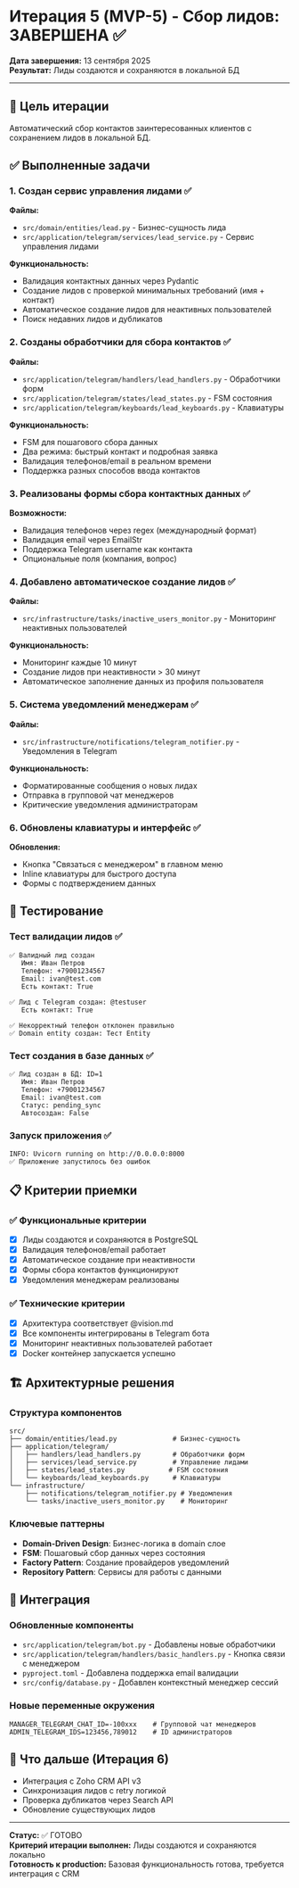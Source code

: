 # Итерация 5 (MVP-5) - Сбор лидов: ЗАВЕРШЕНА ✅

**Дата завершения:** 13 сентября 2025  
**Результат:** Лиды создаются и сохраняются в локальной БД

---

## 🎯 Цель итерации
Автоматический сбор контактов заинтересованных клиентов с сохранением лидов в локальной БД.

## ✅ Выполненные задачи

### 1. Создан сервис управления лидами ✅
**Файлы:**
- `src/domain/entities/lead.py` - Бизнес-сущность лида
- `src/application/telegram/services/lead_service.py` - Сервис управления лидами

**Функциональность:**
- Валидация контактных данных через Pydantic
- Создание лидов с проверкой минимальных требований (имя + контакт)
- Автоматическое создание лидов для неактивных пользователей
- Поиск недавних лидов и дубликатов

### 2. Созданы обработчики для сбора контактов ✅
**Файлы:**
- `src/application/telegram/handlers/lead_handlers.py` - Обработчики форм
- `src/application/telegram/states/lead_states.py` - FSM состояния
- `src/application/telegram/keyboards/lead_keyboards.py` - Клавиатуры

**Функциональность:**
- FSM для пошагового сбора данных
- Два режима: быстрый контакт и подробная заявка
- Валидация телефонов/email в реальном времени
- Поддержка разных способов ввода контактов

### 3. Реализованы формы сбора контактных данных ✅
**Возможности:**
- Валидация телефонов через regex (международный формат)
- Валидация email через EmailStr
- Поддержка Telegram username как контакта
- Опциональные поля (компания, вопрос)

### 4. Добавлено автоматическое создание лидов ✅
**Файлы:**
- `src/infrastructure/tasks/inactive_users_monitor.py` - Мониторинг неактивных пользователей

**Функциональность:**
- Мониторинг каждые 10 минут
- Создание лидов при неактивности > 30 минут
- Автоматическое заполнение данных из профиля пользователя

### 5. Система уведомлений менеджерам ✅
**Файлы:**
- `src/infrastructure/notifications/telegram_notifier.py` - Уведомления в Telegram

**Функциональность:**
- Форматированные сообщения о новых лидах
- Отправка в групповой чат менеджеров
- Критические уведомления администраторам

### 6. Обновлены клавиатуры и интерфейс ✅
**Обновления:**
- Кнопка "Связаться с менеджером" в главном меню
- Inline клавиатуры для быстрого доступа
- Формы с подтверждением данных

## 🧪 Тестирование

### Тест валидации лидов ✅
```
✅ Валидный лид создан
   Имя: Иван Петров  
   Телефон: +79001234567
   Email: ivan@test.com
   Есть контакт: True

✅ Лид с Telegram создан: @testuser
   Есть контакт: True

✅ Некорректный телефон отклонен правильно
✅ Domain entity создан: Тест Entity
```

### Тест создания в базе данных ✅
```
✅ Лид создан в БД: ID=1
   Имя: Иван Петров
   Телефон: +79001234567
   Email: ivan@test.com
   Статус: pending_sync
   Автосоздан: False
```

### Запуск приложения ✅
```
INFO: Uvicorn running on http://0.0.0.0:8000
✅ Приложение запустилось без ошибок
```

## 📋 Критерии приемки

### ✅ Функциональные критерии
- [x] Лиды создаются и сохраняются в PostgreSQL
- [x] Валидация телефонов/email работает
- [x] Автоматическое создание при неактивности
- [x] Формы сбора контактов функционируют
- [x] Уведомления менеджерам реализованы

### ✅ Технические критерии
- [x] Архитектура соответствует @vision.md
- [x] Все компоненты интегрированы в Telegram бота
- [x] Мониторинг неактивных пользователей работает
- [x] Docker контейнер запускается успешно

## 🏗️ Архитектурные решения

### Структура компонентов
```
src/
├── domain/entities/lead.py              # Бизнес-сущность
├── application/telegram/
│   ├── handlers/lead_handlers.py        # Обработчики форм  
│   ├── services/lead_service.py         # Управление лидами
│   ├── states/lead_states.py           # FSM состояния
│   └── keyboards/lead_keyboards.py      # Клавиатуры
└── infrastructure/
    ├── notifications/telegram_notifier.py # Уведомления
    └── tasks/inactive_users_monitor.py    # Мониторинг
```

### Ключевые паттерны
- **Domain-Driven Design**: Бизнес-логика в domain слое
- **FSM**: Пошаговый сбор данных через состояния
- **Factory Pattern**: Создание провайдеров уведомлений
- **Repository Pattern**: Сервисы для работы с данными

## 🔄 Интеграция

### Обновленные компоненты
- `src/application/telegram/bot.py` - Добавлены новые обработчики
- `src/application/telegram/handlers/basic_handlers.py` - Кнопка связи с менеджером
- `pyproject.toml` - Добавлена поддержка email валидации
- `src/config/database.py` - Добавлен контекстный менеджер сессий

### Новые переменные окружения
```env
MANAGER_TELEGRAM_CHAT_ID=-100xxx    # Групповой чат менеджеров  
ADMIN_TELEGRAM_IDS=123456,789012    # ID администраторов
```

## 🚀 Что дальше (Итерация 6)
- Интеграция с Zoho CRM API v3
- Синхронизация лидов с retry логикой  
- Проверка дубликатов через Search API
- Обновление существующих лидов

---

**Статус:** ✅ ГОТОВО  
**Критерий итерации выполнен:** Лиды создаются и сохраняются локально  
**Готовность к production:** Базовая функциональность готова, требуется интеграция с CRM
